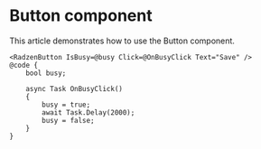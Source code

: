 # Button component
This article demonstrates how to use the Button component.

```
<RadzenButton IsBusy=@busy Click=@OnBusyClick Text="Save" />
@code {
    bool busy;

    async Task OnBusyClick()
    {
        busy = true;
        await Task.Delay(2000);
        busy = false;
    }
}
```
